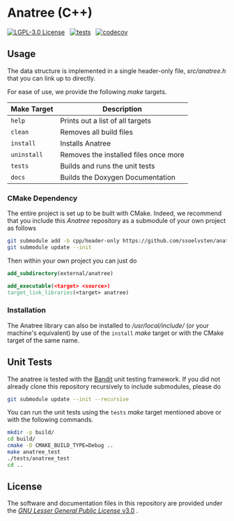# Anatree (C++)

[![LGPL-3.0 License](https://img.shields.io/badge/license-LGPL%203.0-blue.svg)](COPYING.LESSER.md)
&nbsp;
[![tests](https://github.com/SSoelvsten/anatree/actions/workflows/cpp_test.yml/badge.svg)](https://github.com/SSoelvsten/anatree/actions/workflows/cpp_test.yml)
&nbsp;
[![codecov](https://codecov.io/gh/SSoelvsten/anatree/branch/main/graph/badge.svg?token=j4JA35K7Ec)](https://codecov.io/gh/SSoelvsten/anatree)

## Usage

The data structure is implemented in a single header-only file, *src/anatree.h*
that you can link up to directly.

For ease of use, we provide the following *make* targets.

| Make Target | Description                           |
|-------------|---------------------------------------|
| `help`      | Prints out a list of all targets      |
| `clean`     | Removes all build files               |
| `install`   | Installs Anatree                      |
| `uninstall` | Removes the installed files once more |
| `tests`     | Builds and runs the unit tests        |
| `docs`      | Builds the Doxygen Documentation      |

### CMake Dependency

The entire project is set up to be built with CMake. Indeed, we recommend that
you include this *Anatree* repository as a submodule of your own project as
follows

```bash
git submodule add -b cpp/header-only https://github.com/ssoelvsten/anatree external/anatree
git submodule update --init
```

Then within your own project you can just do

```cmake
add_subdirectory(external/anatree)

add_executable(<target> <source>)
target_link_libraries(<target> anatree)
```

### Installation

The Anatree library can also be installed to */usr/local/include/* (or your
machine's equivalent) by use of the `install` *make* target or with the CMake
target of the same name.

## Unit Tests

The anatree is tested with the [Bandit](https://github.com/banditcpp/bandit)
unit testing framework. If you did not already clone this repository recursively
to include submodules, please do

```bash
git submodule update --init --recursive
```

You can run the unit tests using the `tests` *make* target mentioned above or
with the following commands.

```bash
mkdir -p build/
cd build/
cmake -D CMAKE_BUILD_TYPE=Debug ..
make anatree_test
./tests/anatree_test
cd ..
```
## License

The software and documentation files in this repository are provided under the
[*GNU Lesser General Public License* v3.0](/LICENSE.md) .

